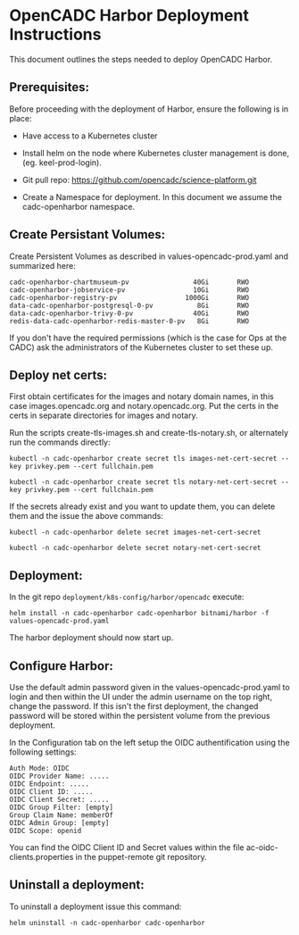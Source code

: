 # OpenCADC Harbor Deployment Instructions

This document outlines the steps needed to deploy OpenCADC Harbor.

## Prerequisites:

Before proceeding with the deployment of Harbor, ensure the following is in place:

- Have access to a Kubernetes cluster

- Install helm on the node where Kubernetes cluster management is done, (eg. keel-prod-login).

- Git pull repo: https://github.com/opencadc/science-platform.git

- Create a Namespace for deployment. In this document we assume the cadc-openharbor namespace.

## Create Persistant Volumes:

Create Persistent Volumes as described in values-opencadc-prod.yaml and summarized here:

```
cadc-openharbor-chartmuseum-pv                40Gi       RWO
cadc-openharbor-jobservice-pv                 10Gi       RWO
cadc-openharbor-registry-pv                 1000Gi       RWO
data-cadc-openharbor-postgresql-0-pv           8Gi       RWO
data-cadc-openharbor-trivy-0-pv               40Gi       RWO
redis-data-cadc-openharbor-redis-master-0-pv   8Gi       RWO
```

If you don't have the required permissions (which is the case for Ops at the CADC) ask the administrators of the Kubernetes cluster to set these up.

## Deploy net certs:

First obtain certificates for the images and notary domain names, in this case images.opencadc.org and notary.opencadc.org. Put the certs in the certs in separate directories for images and notary.

Run the scripts create-tls-images.sh and create-tls-notary.sh, or alternately run the commands directly:
```
kubectl -n cadc-openharbor create secret tls images-net-cert-secret --key privkey.pem --cert fullchain.pem

kubectl -n cadc-openharbor create secret tls notary-net-cert-secret --key privkey.pem --cert fullchain.pem
```
 

If the secrets already exist and you want to update them, you can delete them and the issue the above commands: 
```
kubectl -n cadc-openharbor delete secret images-net-cert-secret

kubectl -n cadc-openharbor delete secret notary-net-cert-secret
```
## Deployment:

In the git repo `deployment/k8s-config/harbor/opencadc` execute:
```
helm install -n cadc-openharbor cadc-openharbor bitnami/harbor -f values-opencadc-prod.yaml
```

The harbor deployment should now start up.

## Configure Harbor:

Use the default admin password given in the values-opencadc-prod.yaml to login and then within the UI under the admin username on the top right, change the password. If this isn't the first deployment, the changed password will be stored within the persistent volume from the previous deployment.

In the Configuration tab on the left setup the OIDC authentification using the following settings:
```
Auth Mode: OIDC
OIDC Provider Name: .....
OIDC Endpoint: .....
OIDC Client ID: .....
OIDC Client Secret: .....
OIDC Group Filter: [empty]
Group Claim Name: memberOf
OIDC Admin Group: [empty]
OIDC Scope: openid
```

You can find the OIDC Client ID and Secret values within the file ac-oidc-clients.properties in the puppet-remote git repository.

## Uninstall a deployment:

To uninstall a deployment issue this command:
```
helm uninstall -n cadc-openharbor cadc-openharbor
```
